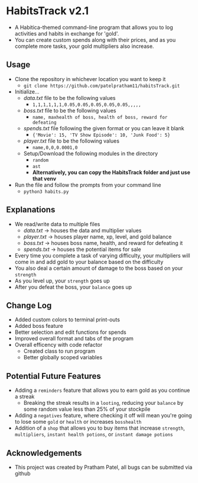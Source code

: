 # HabitsTrack v2.1
  - A Habitica-themed command-line program that allows you to log activities and habits in exchange for 'gold'.
  - You can create custom spends along with their prices, and as you complete more tasks, your gold multipliers also increase.


## Usage
  - Clone the repository in whichever location you want to keep it
    - `git clone https://github.com/patelpratham11/habitsTrack.git`
  - Initialize...
    - *data.txt* file to be the following values
      - `1,1,1,1,1,1,0.05,0.05,0.05,0.05,0.05,,,,,`
    - *boss.txt* file to be the following values
      - `name, maxhealth of boss, health of boss, reward for defeating`
    - *spends.txt* file following the given format or you can leave it blank
      - `{'Movie': 15, 'TV Show Episode': 10, 'Junk Food': 5}`
    - *player.txt* file to be the following values
      - `name,0,0,0.0001,0`
    - Setup/Download the following modules in the directory
      - `random`
      - `ast`
      - **Alternatively, you can copy the HabitsTrack folder and just use that venv**
  - Run the file and follow the prompts from your command line
    - `python3 habits.py`


## Explanations
  - We read/write data to multiple files
    - *data.txt* -> houses the data and multiplier values
    - *player.txt* -> houses player name, xp, level, and gold balance
    - *boss.txt* -> houses boss name, health, and reward for defeating it
    - *spends.txt* -> houses the potential items for sale
  - Every time you complete a task of varying difficulty, your multipliers will come in and add gold to your balance based on the difficulty
  - You also deal a certain amount of damage to the boss based on your `strength`
  - As you level up, your `strength` goes up
  - After you defeat the boss, your `balance` goes up

## Change Log
  - Added custom colors to terminal print-outs
  - Added boss feature
  - Better selection and edit functions for spends
  - Improved overall format and tabs of the program
  - Overall efficency with code refactor
    - Created class to run program
    - Better globally scoped variables

## Potential Future Features
  - Adding a `reminders` feature that allows you to earn gold as you continue a streak
    - Breaking the streak results in a `looting`, reducing your `balance` by some random value less than 25% of your stockpile
  - Adding a  `negatives` feature, where checking it off will mean you're going to lose some `gold` or `health` or increases `bosshealth`
  - Addition of a `shop` that allows you to buy items that increase `strength`, `multipliers`,  `instant health potions`, or `instant damage potions`
## Acknowledgements
  - This project was created by Pratham Patel, all bugs can be submitted via github
